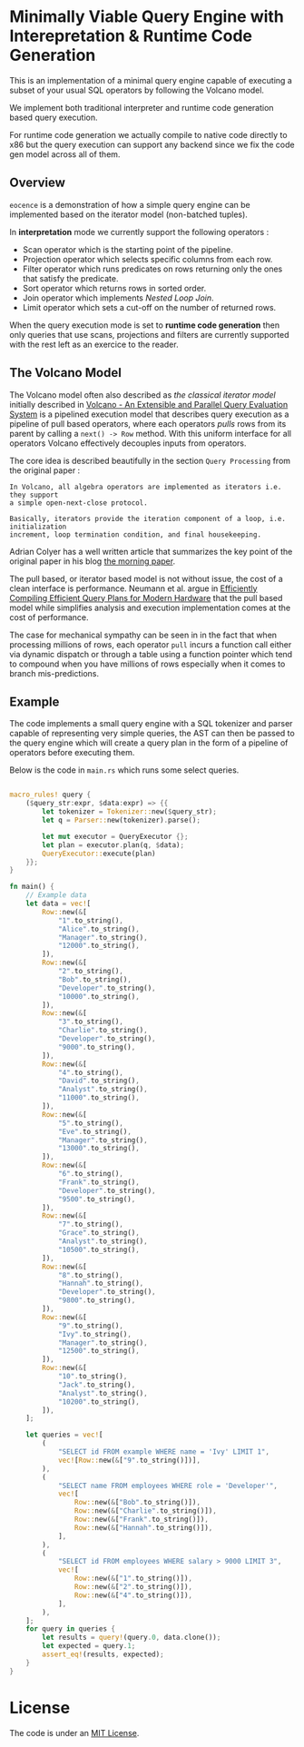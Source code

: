 # Minimally Viable Query Engine with Interepretation & Runtime Code Generation

This is an implementation of a minimal query engine capable of executing
a subset of your usual SQL operators by following the Volcano model.

We implement both traditional interpreter and runtime code
generation based query execution.

For runtime code generation we actually compile to native code directly to x86
but the query execution can support any backend since we fix the code gen model
across all of them.


## Overview

`eocence` is a demonstration of how a simple query engine can be implemented
based on the iterator model (non-batched tuples).

In **interpretation** mode we currently support the following operators :

* Scan operator which is the starting point of the pipeline.
* Projection operator which selects specific columns from each row.
* Filter operator which runs predicates on rows returning only the ones that satisfy
  the predicate.
* Sort operator which returns rows in sorted order.
* Join operator which implements *Nested Loop Join*.
* Limit operator which sets a cut-off on the number of returned rows.

When the query execution mode is set to **runtime code generation** then only
queries that use scans, projections and filters are currently supported with
the rest left as an exercice to the reader.

## The Volcano Model

The Volcano model often also described as *the classical iterator model* 
initially described in [Volcano - An Extensible and Parallel Query Evaluation System](https://dl.acm.org/doi/10.1109/69.273032)
is a pipelined execution model that describes query execution as a pipeline
of pull based operators, where each operators *pulls* rows from its parent by
calling a `next() -> Row` method.
With this uniform interface for all operators Volcano effectively decouples
inputs from operators.

The core idea is described beautifully in the section `Query Processing` from
the original paper :

```
In Volcano, all algebra operators are implemented as iterators i.e. they support
a simple open-next-close protocol.

Basically, iterators provide the iteration component of a loop, i.e. initialization
increment, loop termination condition, and final housekeeping.
```

Adrian Colyer has a well written article that summarizes the key point of
the original paper in his blog [the morning paper](https://blog.acolyer.org/2015/02/11/encapsulation-of-parallelism-in-the-volcano-query-processing-system/).

The pull based, or iterator based model is not without issue, the cost of
a clean interface is performance. Neumann et al. argue in [Efficiently Compiling Efficient Query Plans
for Modern Hardware](https://www.vldb.org/pvldb/vol4/p539-neumann.pdf) that
the pull based model while simplifies analysis and execution implementation
comes at the cost of performance.

The case for mechanical sympathy can be seen in in the fact that when processing
millions of rows, each operator `pull` incurs a function call either via dynamic
dispatch or through a table using a function pointer which tend to compound when
you have millions of rows especially when it comes to branch mis-predictions.

## Example

The code implements a small query engine with a SQL tokenizer and parser capable
of representing very simple queries, the AST can then be passed to the query engine
which will create a query plan in the form of a pipeline of operators before executing
them.

Below is the code in `main.rs` which runs some select queries.

``` rust

macro_rules! query {
    ($query_str:expr, $data:expr) => {{
        let tokenizer = Tokenizer::new($query_str);
        let q = Parser::new(tokenizer).parse();

        let mut executor = QueryExecutor {};
        let plan = executor.plan(q, $data);
        QueryExecutor::execute(plan)
    }};
}

fn main() {
    // Example data
    let data = vec![
        Row::new(&[
            "1".to_string(),
            "Alice".to_string(),
            "Manager".to_string(),
            "12000".to_string(),
        ]),
        Row::new(&[
            "2".to_string(),
            "Bob".to_string(),
            "Developer".to_string(),
            "10000".to_string(),
        ]),
        Row::new(&[
            "3".to_string(),
            "Charlie".to_string(),
            "Developer".to_string(),
            "9000".to_string(),
        ]),
        Row::new(&[
            "4".to_string(),
            "David".to_string(),
            "Analyst".to_string(),
            "11000".to_string(),
        ]),
        Row::new(&[
            "5".to_string(),
            "Eve".to_string(),
            "Manager".to_string(),
            "13000".to_string(),
        ]),
        Row::new(&[
            "6".to_string(),
            "Frank".to_string(),
            "Developer".to_string(),
            "9500".to_string(),
        ]),
        Row::new(&[
            "7".to_string(),
            "Grace".to_string(),
            "Analyst".to_string(),
            "10500".to_string(),
        ]),
        Row::new(&[
            "8".to_string(),
            "Hannah".to_string(),
            "Developer".to_string(),
            "9800".to_string(),
        ]),
        Row::new(&[
            "9".to_string(),
            "Ivy".to_string(),
            "Manager".to_string(),
            "12500".to_string(),
        ]),
        Row::new(&[
            "10".to_string(),
            "Jack".to_string(),
            "Analyst".to_string(),
            "10200".to_string(),
        ]),
    ];

    let queries = vec![
        (
            "SELECT id FROM example WHERE name = 'Ivy' LIMIT 1",
            vec![Row::new(&["9".to_string()])],
        ),
        (
            "SELECT name FROM employees WHERE role = 'Developer'",
            vec![
                Row::new(&["Bob".to_string()]),
                Row::new(&["Charlie".to_string()]),
                Row::new(&["Frank".to_string()]),
                Row::new(&["Hannah".to_string()]),
            ],
        ),
        (
            "SELECT id FROM employees WHERE salary > 9000 LIMIT 3",
            vec![
                Row::new(&["1".to_string()]),
                Row::new(&["2".to_string()]),
                Row::new(&["4".to_string()]),
            ],
        ),
    ];
    for query in queries {
        let results = query!(query.0, data.clone());
        let expected = query.1;
        assert_eq!(results, expected);
    }
}

```


# License

The code is under an [MIT License](LICENSE).
